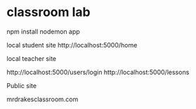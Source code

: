 # classroom lab

npm install
nodemon app

local student site
http://localhost:5000/home

local teacher site

http://localhost:5000/users/login
http://localhost:5000/lessons

Public site

mrdrakesclassroom.com 
